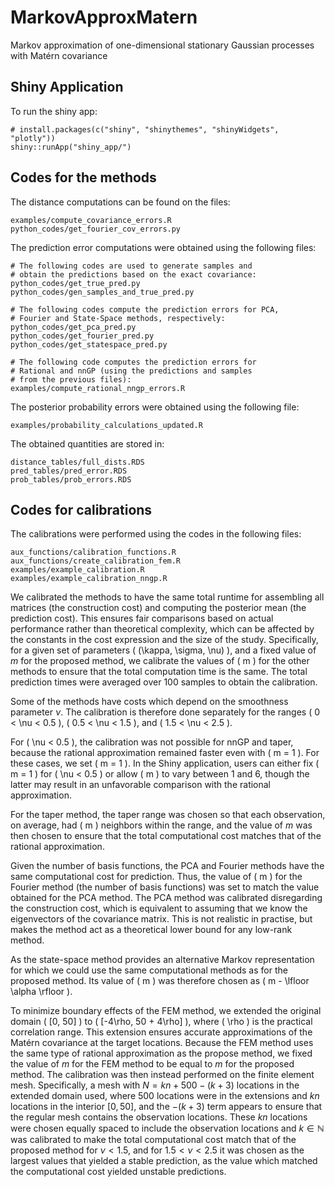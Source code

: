 # MarkovApproxMatern

Markov approximation of one-dimensional stationary Gaussian processes with Matérn covariance

## Shiny Application

To run the shiny app:

```{r}
# install.packages(c("shiny", "shinythemes", "shinyWidgets", "plotly"))
shiny::runApp("shiny_app/")
```

## Codes for the methods

The distance computations can be found on the files:
```{bash, eval=FALSE}
examples/compute_covariance_errors.R
python_codes/get_fourier_cov_errors.py
```

The prediction error computations were obtained using the following files:

```{bash, eval=FALSE}
# The following codes are used to generate samples and 
# obtain the predictions based on the exact covariance:
python_codes/get_true_pred.py
python_codes/gen_samples_and_true_pred.py

# The following codes compute the prediction errors for PCA, 
# Fourier and State-Space methods, respectively:
python_codes/get_pca_pred.py
python_codes/get_fourier_pred.py
python_codes/get_statespace_pred.py

# The following code computes the prediction errors for 
# Rational and nnGP (using the predictions and samples 
# from the previous files):
examples/compute_rational_nngp_errors.R
```

The posterior probability errors were obtained using the following file:

```{bash, eval=FALSE}
examples/probability_calculations_updated.R
```

The obtained quantities are stored in:

```{bash, eval=FALSE}
distance_tables/full_dists.RDS
pred_tables/pred_error.RDS
prob_tables/prob_errors.RDS
```

## Codes for calibrations

The calibrations were performed using the codes in the following files:

```{bash, eval=FALSE}
aux_functions/calibration_functions.R
aux_functions/create_calibration_fem.R
examples/example_calibration.R
examples/example_calibration_nngp.R
```

We calibrated the methods to have the same total runtime for assembling all matrices (the construction cost) and computing the posterior mean (the prediction cost). This ensures fair comparisons based on actual performance rather than theoretical complexity, which can be affected by the constants in the cost expression and the size of the study. Specifically, for a  given set of parameters \( (\kappa, \sigma, \nu) \), and a fixed value of $m$ for the proposed method, we calibrate the values of \( m \) for the other methods to ensure that the total computation time is the same. The total prediction times were averaged over 100 samples to obtain the calibration. 

Some of the methods have costs which depend on the smoothness parameter $\nu$. The calibration is therefore done separately for the ranges \( 0 < \nu < 0.5 \), \( 0.5 < \nu < 1.5 \), and \( 1.5 < \nu < 2.5 \). 

For \( \nu < 0.5 \), the calibration was not possible for nnGP and taper, because the rational approximation remained faster even with \( m = 1 \). For these cases, we set \( m = 1 \). In the Shiny application, users can either fix \( m = 1 \) for \( \nu < 0.5 \) or allow \( m \) to vary between 1 and 6, though the latter may result in an unfavorable comparison with the rational approximation.

For the taper method, the taper range was chosen so that each observation, on average, had \( m \) neighbors within the range, and the value of $m$ was then chosen to ensure that the total computational cost matches that of the rational approximation.

Given the number of basis functions, the PCA and Fourier methods have the same computational cost for prediction. Thus, the value of \( m \) for the Fourier method (the number of basis functions) was set to match the value obtained for the PCA method. The PCA method was calibrated disregarding the construction cost, which is equivalent to assuming that we know the eigenvectors of the covariance matrix. This is not realistic in practise, but makes the method act as a theoretical lower bound for any low-rank method.

As the state-space method provides an alternative Markov representation for which we could use the same computational methods as for the proposed method. Its value of \( m \) was therefore chosen as \( m - \lfloor \alpha \rfloor \).

To minimize boundary effects of the FEM method, we extended the original domain \( [0, 50] \) to \( [-4\rho, 50 + 4\rho] \), where \( \rho \) is the practical correlation range. This extension ensures accurate approximations of the Matérn covariance at the target locations. Because the FEM method uses the same type of rational approximation as the propose method, we fixed the value of $m$ for the FEM method to be equal to $m$ for the proposed method. The calibration was then instead performed on the finite element mesh. Specifically, a mesh with $N = kn + 500 - (k+3)$ locations in the extended domain used, where $500$ locations were in the extensions and $kn$ locations in the interior $[0,50]$, and the $-(k+3)$ term appears to ensure that the regular mesh contains the observation locations. These $kn$ locations were chosen equally spaced to include the observation locations and $k\in\mathbb{N}$ was calibrated to make the total computational cost match that of the proposed method for $\nu < 1.5$, and for  $1.5 < \nu < 2.5$ it was chosen as the largest values that yielded a stable prediction, as the value which matched the computational cost yielded unstable predictions.
